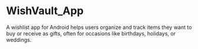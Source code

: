 # WishVault_App

A wishlist app for Android helps users organize and track items they want to buy or receive as gifts, often for occasions like birthdays, holidays, or weddings.

